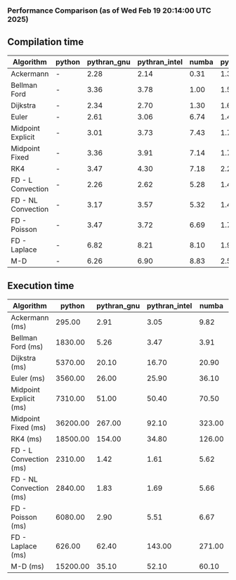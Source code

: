 ### Performance Comparison (as of Wed Feb 19 20:14:00 UTC 2025)
## Compilation time
Algorithm                 | python                    | pythran_gnu               | pythran_intel             | numba                     | pyccel_fortran_gnu        | pyccel_c_gnu              | pyccel_fortran_intel      | pyccel_c_intel           
------------------------- | ------------------------- | ------------------------- | ------------------------- | ------------------------- | ------------------------- | ------------------------- | ------------------------- | -------------------------
Ackermann                 | -                         | 2.28                      | 2.14                      | 0.31                      | 1.35                      | 1.34                      | 1.42                      | 1.47                     
Bellman Ford              | -                         | 3.36                      | 3.78                      | 1.00                      | 1.59                      | 1.68                      | 1.64                      | 1.71                     
Dijkstra                  | -                         | 2.34                      | 2.70                      | 1.30                      | 1.66                      | 1.79                      | 1.77                      | 1.93                     
Euler                     | -                         | 2.61                      | 3.06                      | 6.74                      | 1.49                      | 1.58                      | 1.59                      | 1.70                     
Midpoint Explicit         | -                         | 3.01                      | 3.73                      | 7.43                      | 1.79                      | 1.89                      | 1.91                      | 1.92                     
Midpoint Fixed            | -                         | 3.36                      | 3.91                      | 7.14                      | 1.78                      | 1.90                      | 1.90                      | 2.00                     
RK4                       | -                         | 3.47                      | 4.30                      | 7.18                      | 2.27                      | 2.29                      | 2.29                      | 2.35                     
FD - L Convection         | -                         | 2.26                      | 2.62                      | 5.28                      | 1.44                      | 1.51                      | 1.56                      | 1.61                     
FD - NL Convection        | -                         | 3.17                      | 3.57                      | 5.32                      | 1.43                      | 1.51                      | 1.58                      | 1.61                     
FD - Poisson              | -                         | 3.47                      | 3.72                      | 6.69                      | 1.74                      | 1.66                      | 2.90                      | 1.78                     
FD - Laplace              | -                         | 6.82                      | 8.21                      | 8.10                      | 1.92                      | 1.94                      | 2.12                      | 1.97                     
M-D                       | -                         | 6.26                      | 6.90                      | 8.83                      | 2.55                      | 2.40                      | 2.71                      | 2.74                     

## Execution time
Algorithm                 | python                    | pythran_gnu               | pythran_intel             | numba                     | pyccel_fortran_gnu        | pyccel_c_gnu              | pyccel_fortran_intel      | pyccel_c_intel           
------------------------- | ------------------------- | ------------------------- | ------------------------- | ------------------------- | ------------------------- | ------------------------- | ------------------------- | -------------------------
Ackermann (ms)            | 295.00                    | 2.91                      | 3.05                      | 9.82                      | 1.32                      | 1.33                      | 8.93                      | 4.36                     
Bellman Ford (ms)         | 1830.00                   | 5.26                      | 3.47                      | 3.91                      | 3.23                      | 3.85                      | 4.40                      | 6.73                     
Dijkstra (ms)             | 5370.00                   | 20.10                     | 16.70                     | 20.90                     | 19.00                     | 59.60                     | 23.30                     | 42.10                    
Euler (ms)                | 3560.00                   | 26.00                     | 25.90                     | 36.10                     | 13.00                     | 26.40                     | 14.00                     | 24.10                    
Midpoint Explicit (ms)    | 7310.00                   | 51.00                     | 50.40                     | 70.50                     | 23.10                     | 45.70                     | 16.60                     | 40.50                    
Midpoint Fixed (ms)       | 36200.00                  | 267.00                    | 92.10                     | 323.00                    | 74.30                     | 188.00                    | 63.40                     | 174.00                   
RK4 (ms)                  | 18500.00                  | 154.00                    | 34.80                     | 126.00                    | 33.10                     | 94.60                     | 37.10                     | 78.50                    
FD - L Convection (ms)    | 2310.00                   | 1.42                      | 1.61                      | 5.62                      | 1.62                      | 6.88                      | 1.38                      | 3.53                     
FD - NL Convection (ms)   | 2840.00                   | 1.83                      | 1.69                      | 5.66                      | 2.11                      | 6.75                      | 1.45                      | 3.00                     
FD - Poisson (ms)         | 6080.00                   | 2.90                      | 5.51                      | 6.67                      | 2.57                      | 14.40                     | 2.60                      | 12.40                    
FD - Laplace (ms)         | 626.00                    | 62.40                     | 143.00                    | 271.00                    | 56.00                     | 500.00                    | 59.20                     | 288.00                   
M-D (ms)                  | 15200.00                  | 35.10                     | 52.10                     | 60.10                     | 61.40                     | 108.00                    | 90.20                     | 65.20                    
